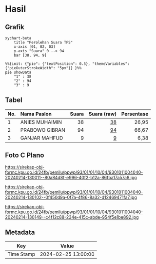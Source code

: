 # Hasil

## Grafik

```mermaid
xychart-beta
    title "Perolehan Suara TPS"
    x-axis [01, 02, 03]
    y-axis "Suara" 0 --> 94
    bar [38, 94, 9]
```

```mermaid
%%{init: {"pie": {"textPosition": 0.5}, "themeVariables": {"pieOuterStrokeWidth": "5px"}} }%%
pie showData
    "1" : 38
    "2" : 94
    "3" : 9
```

## Tabel

| No. | Nama Paslon    | Suara | Suara (raw) | Persentase |
|:--- |:-------------- | -----:| -----------:| ----------:|
| 1   | ANIES MUHAIMIN | 38    | [38][p-1]   | 26,95      |
| 2   | PRABOWO GIBRAN | 94    | [94][p-2]   | 66,67      |
| 3   | GANJAR MAHFUD  | 9     | [9][p-3]    | 6,38       |


[p-1]: https://github.com/gigit-pemilu/pemilu-2024-93-papua-selatan/blob/main/pilpres/hitung-suara/sub/93-papua-selatan/sub/01-merauke/sub/01-merauke/sub/1004-mandala/sub/040-tps/sub/paslon-1.txt
[p-2]: https://github.com/gigit-pemilu/pemilu-2024-93-papua-selatan/blob/main/pilpres/hitung-suara/sub/93-papua-selatan/sub/01-merauke/sub/01-merauke/sub/1004-mandala/sub/040-tps/sub/paslon-2.txt
[p-3]: https://github.com/gigit-pemilu/pemilu-2024-93-papua-selatan/blob/main/pilpres/hitung-suara/sub/93-papua-selatan/sub/01-merauke/sub/01-merauke/sub/1004-mandala/sub/040-tps/sub/paslon-3.txt

## Foto C Plano

https://sirekap-obj-formc.kpu.go.id/24fb/pemilu/ppwp/93/01/01/10/04/9301011004040-20240214-130011--80a84d8f-e996-40f2-b12a-86fba17a57a8.jpg

https://sirekap-obj-formc.kpu.go.id/24fb/pemilu/ppwp/93/01/01/10/04/9301011004040-20240214-130102--0f450d9a-0f7a-4f86-8a32-d12469471fa7.jpg

https://sirekap-obj-formc.kpu.go.id/24fb/pemilu/ppwp/93/01/01/10/04/9301011004040-20240214-130149--c4f12c88-234e-415c-abde-954f5e1be892.jpg


## Metadata

| Key        | Value               |
| ---------- | ------------------- |
| Time Stamp | 2024-02-25 13:00:00 |



